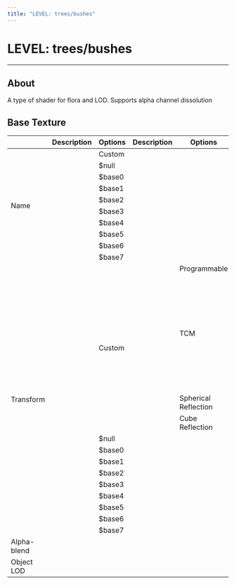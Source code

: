 ```yaml
---
title: "LEVEL: trees/bushes"
---
```


# LEVEL: trees/bushes

___

## About

A type of shader for flora and LOD.  Supports alpha channel dissolution

## Base Texture

<table><thead>
  <tr>
    <th></th>
    <th>Description</th>
    <th>Options</th>
    <th>Description</th>
    <th>Options</th>
    <th>Description</th>
    <th>Options</th>
    <th>Description</th>
  </tr></thead>
<tbody>
  <tr>
    <td rowspan="10">Name</td>
    <td rowspan="10"></td>
    <td>Custom</td>
    <td></td>
    <td></td>
    <td></td>
    <td></td>
    <td></td>
  </tr>
  <tr>
    <td>$null</td>
    <td></td>
    <td></td>
    <td></td>
    <td></td>
    <td></td>
  </tr>
  <tr>
    <td>$base0</td>
    <td></td>
    <td></td>
    <td></td>
    <td></td>
    <td></td>
  </tr>
  <tr>
    <td>$base1</td>
    <td></td>
    <td></td>
    <td></td>
    <td></td>
    <td></td>
  </tr>
  <tr>
    <td>$base2</td>
    <td></td>
    <td></td>
    <td></td>
    <td></td>
    <td></td>
  </tr>
  <tr>
    <td>$base3</td>
    <td></td>
    <td></td>
    <td></td>
    <td></td>
    <td></td>
  </tr>
  <tr>
    <td>$base4</td>
    <td></td>
    <td></td>
    <td></td>
    <td></td>
    <td></td>
  </tr>
  <tr>
    <td>$base5</td>
    <td></td>
    <td></td>
    <td></td>
    <td></td>
    <td></td>
  </tr>
  <tr>
    <td>$base6</td>
    <td></td>
    <td></td>
    <td></td>
    <td></td>
    <td></td>
  </tr>
  <tr>
    <td>$base7</td>
    <td></td>
    <td></td>
    <td></td>
    <td></td>
    <td></td>
  </tr>
  <tr>
    <td rowspan="20">Transform</td>
    <td rowspan="20"></td>
    <td rowspan="11">Custom</td>
    <td rowspan="11"></td>
    <td>Programmable</td>
    <td></td>
    <td></td>
    <td></td>
  </tr>
  <tr>
    <td rowspan="8">TCM</td>
    <td rowspan="8"></td>
    <td>Scale enabled</td>
    <td></td>
  </tr>
  <tr>
    <td>Scale U</td>
    <td></td>
  </tr>
  <tr>
    <td>Scale V</td>
    <td></td>
  </tr>
  <tr>
    <td>Rotate enabled</td>
    <td></td>
  </tr>
  <tr>
    <td>Rotate</td>
    <td></td>
  </tr>
  <tr>
    <td>Scroll enabled</td>
    <td></td>
  </tr>
  <tr>
    <td>Scroll U</td>
    <td></td>
  </tr>
  <tr>
    <td>Scroll V</td>
    <td></td>
  </tr>
  <tr>
    <td>Spherical Reflection</td>
    <td></td>
    <td></td>
    <td></td>
  </tr>
  <tr>
    <td>Cube Reflection</td>
    <td></td>
    <td></td>
    <td></td>
  </tr>
  <tr>
    <td>$null</td>
    <td></td>
    <td></td>
    <td></td>
    <td></td>
    <td></td>
  </tr>
  <tr>
    <td>$base0</td>
    <td></td>
    <td></td>
    <td></td>
    <td></td>
    <td></td>
  </tr>
  <tr>
    <td>$base1</td>
    <td></td>
    <td></td>
    <td></td>
    <td></td>
    <td></td>
  </tr>
  <tr>
    <td>$base2</td>
    <td></td>
    <td></td>
    <td></td>
    <td></td>
    <td></td>
  </tr>
  <tr>
    <td>$base3</td>
    <td></td>
    <td></td>
    <td></td>
    <td></td>
    <td></td>
  </tr>
  <tr>
    <td>$base4</td>
    <td></td>
    <td></td>
    <td></td>
    <td></td>
    <td></td>
  </tr>
  <tr>
    <td>$base5</td>
    <td></td>
    <td></td>
    <td></td>
    <td></td>
    <td></td>
  </tr>
  <tr>
    <td>$base6</td>
    <td></td>
    <td></td>
    <td></td>
    <td></td>
    <td></td>
  </tr>
  <tr>
    <td>$base7</td>
    <td></td>
    <td></td>
    <td></td>
    <td></td>
    <td></td>
  </tr>
  <tr>
    <td>Alpha-blend</td>
    <td></td>
    <td></td>
    <td></td>
    <td></td>
    <td></td>
    <td></td>
    <td></td>
  </tr>
  <tr>
    <td>Object LOD</td>
    <td></td>
    <td></td>
    <td></td>
    <td></td>
    <td></td>
    <td></td>
    <td></td>
  </tr>
</tbody></table>
